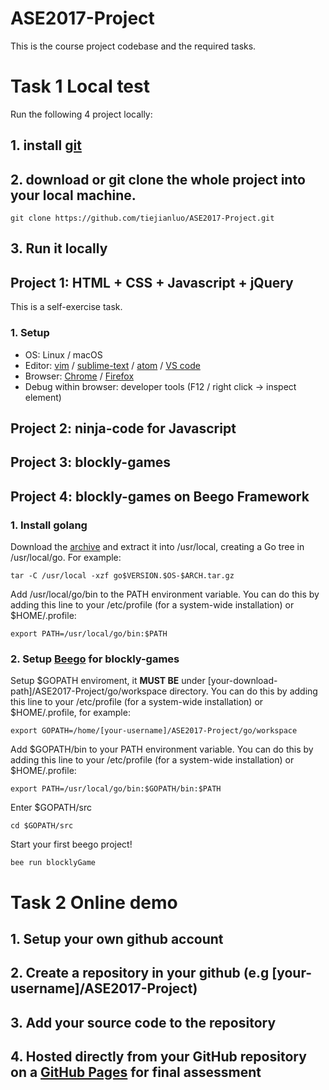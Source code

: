# ASE2017-Project
This is the course project codebase and the required tasks.

# Task 1 Local test
Run the following 4 project locally:

## 1. install [git](https://git-scm.com/downloads)

## 2. download or git clone the whole project into your local machine.
```
git clone https://github.com/tiejianluo/ASE2017-Project.git
```
## 3. Run it locally 

  ## Project 1: HTML + CSS + Javascript + jQuery
  This is a self-exercise task.
  ### 1. Setup 
  * OS: Linux / macOS
  * Editor: [vim](http://www.vim.org/download.php) / [sublime-text](http://www.sublimetext.com/3) / [atom](https://atom.io/) / [VS code](https://code.visualstudio.com)
  * Browser: [Chrome](http://www.google.cn/chrome/browser/desktop) / [Firefox](http://www.firefox.com.cn)
  * Debug within browser: developer tools (F12 / right click -> inspect element) 
  ## Project 2: ninja-code for Javascript
  ###
  ## Project 3: blockly-games

  ## Project 4: blockly-games on Beego Framework
  ### 1. Install golang
  Download the [archive](https://golang.org/dl) and extract it into /usr/local, creating a Go tree in /usr/local/go. For example:
  ```
  tar -C /usr/local -xzf go$VERSION.$OS-$ARCH.tar.gz
  ```
  Add /usr/local/go/bin to the PATH environment variable. 
  You can do this by adding this line to your /etc/profile (for a system-wide installation) or $HOME/.profile:
  ```
  export PATH=/usr/local/go/bin:$PATH
  ```
  ### 2. Setup [Beego](https://beego.me/quickstart) for blockly-games
  Setup $GOPATH enviroment, it **MUST BE** under [your-download-path]/ASE2017-Project/go/workspace directory. 
  You can do this by adding this line to your /etc/profile (for a system-wide installation) or $HOME/.profile, for example:
  ```
  export GOPATH=/home/[your-username]/ASE2017-Project/go/workspace
  ```
  Add $GOPATH/bin to your PATH environment variable. 
  You can do this by adding this line to your /etc/profile (for a system-wide installation) or $HOME/.profile:
  ```
  export PATH=/usr/local/go/bin:$GOPATH/bin:$PATH
  ```
  Enter $GOPATH/src 
  ```
  cd $GOPATH/src
  ```
  Start your first beego project!
  ```
  bee run blocklyGame
  ```
# Task 2 Online demo
## 1. Setup your own github account
## 2. Create a repository in your github (e.g [your-username]/ASE2017-Project)
## 3. Add your source code to the repository
## 4. Hosted directly from your GitHub repository on a [GitHub Pages](https://pages.github.com/) for final assessment

